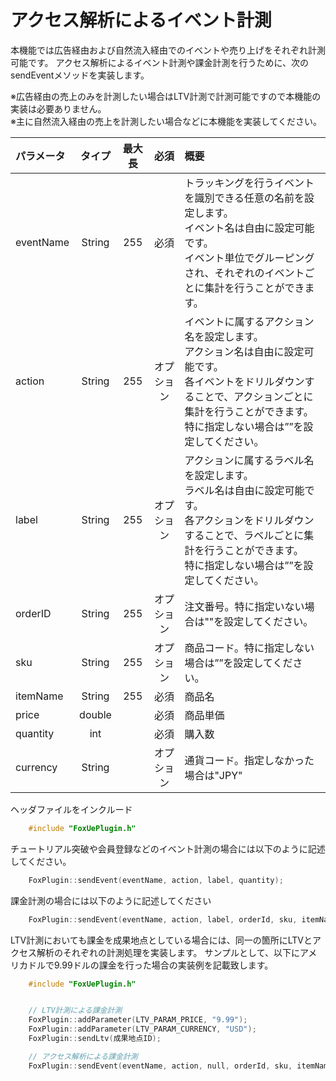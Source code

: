 # アクセス解析によるイベント計測
本機能では広告経由および自然流入経由でのイベントや売り上げをそれぞれ計測可能です。
アクセス解析によるイベント計測や課金計測を行うために、次のsendEventメソッドを実装します。

※広告経由の売上のみを計測したい場合はLTV計測で計測可能ですので本機能の実装は必要ありません。<br>※主に自然流入経由の売上を計測したい場合などに本機能を実装してください。|パラメータ|タイプ|最大長|必須|概要|
|:---|:---:|:---:|:---:|:---|
|eventName|String|255|必須|トラッキングを行うイベントを識別できる任意の名前を設定します。<br>イベント名は自由に設定可能です。<br>イベント単位でグルーピングされ、それぞれのイベントごとに集計を行うことができます。||action|String|255|オプション|イベントに属するアクション名を設定します。<br>アクション名は自由に設定可能です。<br>各イベントをドリルダウンすることで、アクションごとに集計を行うことができます。<br>特に指定しない場合は””を設定してください。|
|label|String|255|オプション|アクションに属するラベル名を設定します。<br>ラベル名は自由に設定可能です。<br>各アクションをドリルダウンすることで、ラベルごとに集計を行うことができます。<br>特に指定しない場合は””を設定してください。||orderID|String|255|オプション|注文番号。特に指定いない場合は""を設定してください。|
|sku|String|255|オプション|商品コード。特に指定しない場合は””を設定してください。||itemName|String|255|必須|商品名||price|double||必須|商品単価|
|quantity|int||必須|購入数||currency|String||オプション|通貨コード。指定しなかった場合は"JPY"|ヘッダファイルをインクルード

```cpp
	#include "FoxUePlugin.h"
```チュートリアル突破や会員登録などのイベント計測の場合には以下のように記述してください。
```cpp	FoxPlugin::sendEvent(eventName, action, label, quantity);```課金計測の場合には以下のように記述してください
```cpp	FoxPlugin::sendEvent(eventName, action, label, orderId, sku, itemName, price, quantity, currency);```LTV計測においても課金を成果地点としている場合には、同一の箇所にLTVとアクセス解析のそれぞれの計測処理を実装します。
サンプルとして、以下にアメリカドルで9.99ドルの課金を行った場合の実装例を記載致します。

```cpp
	#include "FoxUePlugin.h"

	// LTV計測による課金計測	FoxPlugin::addParameter(LTV_PARAM_PRICE, "9.99");	FoxPlugin::addParameter(LTV_PARAM_CURRENCY, "USD");	FoxPlugin::sendLtv(成果地点ID);
	// アクセス解析による課金計測
	FoxPlugin::sendEvent(eventName, action, null, orderId, sku, itemName, 9.99, 1, "USD");
```
